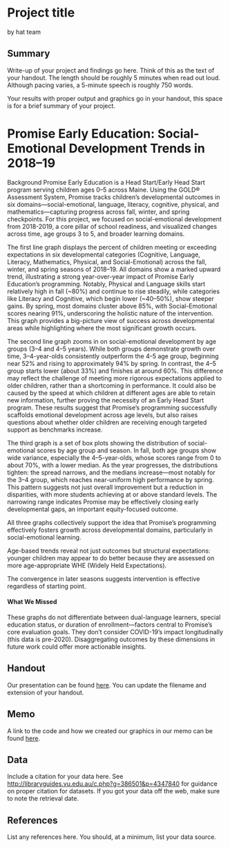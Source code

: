 Project title
================
by hat team

## Summary

Write-up of your project and findings go here. Think of this as the text
of your handout. The length should be roughly 5 minutes when read
out loud. Although pacing varies, a 5-minute speech is roughly 750
words.

Your results with proper output and
graphics go in your handout, this space is for a brief summary of
your project.


# Promise Early Education: Social-Emotional Development Trends in 2018–19

Background
Promise Early Education is a Head Start/Early Head Start program serving children ages 0–5 across Maine. Using the GOLD® Assessment System, Promise tracks children’s developmental outcomes in six domains—social-emotional, language, literacy, cognitive, physical, and mathematics—capturing progress across fall, winter, and spring checkpoints. For this project, we focused on social-emotional development from 2018-2019, a core pillar of school readiness, and visualized changes across time, age groups 3 to 5, and broader learning domains.

The first line graph displays the percent of children meeting or exceeding expectations in six developmental categories (Cognitive, Language, Literacy, Mathematics, Physical, and Social-Emotional) across the fall, winter, and spring seasons of 2018–19. All domains show a marked upward trend, illustrating a strong year-over-year impact of Promise Early Education’s programming. Notably, Physical and Language skills start relatively high in fall (~80%) and continue to rise steadily, while categories like Literacy and Cognitive, which begin lower (~40–50%), show steeper gains. By spring, most domains cluster above 85%, with Social-Emotional scores nearing 91%, underscoring the holistic nature of the intervention. This graph provides a big-picture view of success across developmental areas while highlighting where the most significant growth occurs.

The second line graph zooms in on social-emotional development by age groups (3–4 and 4–5 years). While both groups demonstrate growth over time, 3–4-year-olds consistently outperform the 4-5 age group, beginning near 52% and rising to approximately 94% by spring. In contrast, the 4–5 group starts lower (about 33%) and finishes at around 60%. This difference may reflect the challenge of meeting more rigorous expectations applied to older children, rather than a shortcoming in performance. It could also be caused by the speed at which children at different ages are able to retain new information, further proving the necessity of an Early Head Start program. These results suggest that Promise’s programming successfully scaffolds emotional development across age levels, but also raises questions about whether older children are receiving enough targeted support as benchmarks increase.

The third graph is a set of box plots showing the distribution of social-emotional scores by age group and season. In fall, both age groups show wide variance, especially the 4–5-year-olds, whose scores range from 0 to about 70%, with a lower median. As the year progresses, the distributions tighten: the spread narrows, and the medians increase—most notably for the 3–4 group, which reaches near-uniform high performance by spring. This pattern suggests not just overall improvement but a reduction in disparities, with more students achieving at or above standard levels. The narrowing range indicates Promise may be effectively closing early developmental gaps, an important equity-focused outcome.

All three graphs collectively support the idea that Promise’s programming effectively fosters growth across developmental domains, particularly in social-emotional learning.

Age-based trends reveal not just outcomes but structural expectations: younger children may appear to do better because they are assessed on more age-appropriate WHE (Widely Held Expectations).

The convergence in later seasons suggests intervention is effective regardless of starting point.

#### What We Missed 
These graphs do not differentiate between dual-language learners, special education status, or duration of enrollment—factors central to Promise’s core evaluation goals.
They don’t consider COVID-19’s impact longitudinally (this data is pre-2020).
Disaggregating outcomes by these dimensions in future work could offer more actionable insights.



## Handout

Our presentation can be found [here](handout/handout.pdf). You can update the filename and extension of your handout.

## Memo

A link to the code and how we created our graphics in our memo can be found [here](memo/memo.html).

## Data

Include a citation for your data here. See
<http://libraryguides.vu.edu.au/c.php?g=386501&p=4347840> for guidance
on proper citation for datasets. If you got your data off the web, make
sure to note the retrieval date.

## References

List any references here. You should, at a minimum, list your data
source.
